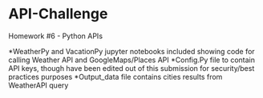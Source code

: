 # API-Challenge
Homework #6 - Python APIs 

*WeatherPy and VacationPy jupyter notebooks included showing code for calling Weather API and GoogleMaps/Places API
*Config.Py file to contain API keys, though have been edited out of this submission for security/best practices purposes
*Output_data file contains cities results from WeatherAPI query
